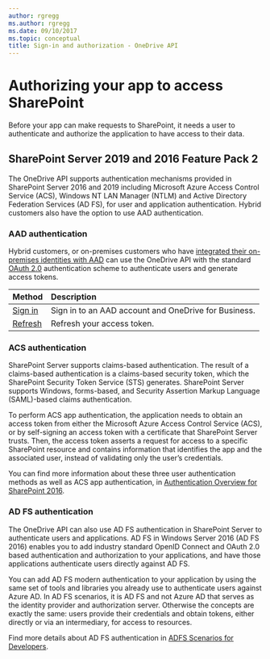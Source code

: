 ```yaml
---
author: rgregg
ms.author: rgregg
ms.date: 09/10/2017
ms.topic: conceptual
title: Sign-in and authorization - OneDrive API
---
```

# Authorizing your app to access SharePoint

Before your app can make requests to SharePoint, it needs a user to authenticate and authorize the application to have access to their data.

## SharePoint Server 2019 and 2016 Feature Pack 2

The OneDrive API supports authentication mechanisms provided in SharePoint Server 2016 and 2019 including Microsoft Azure Access Control Service (ACS), Windows NT LAN Manager (NTLM) and Active Directory Federation Services (AD FS), for user and application authentication.
Hybrid customers also have the option to use AAD authentication.

### AAD authentication

Hybrid customers, or on-premises customers who have [integrated their on-premises identities with AAD](https://azure.microsoft.com/en-us/documentation/articles/active-directory-aadconnect/) can use the OneDrive API with the standard [OAuth 2.0][oauth] authentication scheme to authenticate users and generate access tokens. 

| Method                         | Description                                          |
|:-------------------------------|:-----------------------------------------------------|
| [Sign in](aad-oauth.md)        | Sign in to an AAD account and OneDrive for Business. |
| [Refresh][aad-refresh]         | Refresh your access token.                           |

[oauth]: http://tools.ietf.org/html/draft-ietf-oauth-v2-22
[aad-refresh]: aad-oauth.md#step-4-redeem-refresh-token-for-an-access-token-to-call-onedrive-api

### ACS authentication

SharePoint Server supports claims-based authentication.
The result of a claims-based authentication is a claims-based security token, which the SharePoint Security Token Service (STS) generates.
SharePoint Server supports Windows, forms-based, and Security Assertion Markup Language (SAML)-based claims authentication. 

To perform ACS app authentication, the application needs to obtain an access token from either the Microsoft Azure Access Control Service (ACS), or by self-signing an access token with a certificate that SharePoint Server trusts.
Then, the access token asserts a request for access to a specific SharePoint resource and contains information that identifies the app and the associated user, instead of validating only the user’s credentials. 

You can find more information about these three user authentication methods as well as ACS app authentication, in [Authentication Overview for SharePoint 2016](https://technet.microsoft.com/en-us/library/jj219571.aspx).

### AD FS authentication

The OneDrive API can also use AD FS authentication in SharePoint Server to authenticate users and applications.
AD FS in Windows Server 2016 (AD FS 2016) enables you to add industry standard OpenID Connect and OAuth 2.0 based authentication and authorization to your applications, and have those applications authenticate users directly against AD FS. 

You can add AD FS modern authentication to your application by using the same set of tools and libraries you already use to authenticate users against Azure AD.
In AD FS scenarios, it is AD FS and not Azure AD that serves as the identity provider and authorization server.
Otherwise the concepts are exactly the same: users provide their credentials and obtain tokens, either directly or via an intermediary, for access to resources.

Find more details about AD FS authentication in [ADFS Scenarios for Developers](https://technet.microsoft.com/en-us/library/mt728971.aspx).

<!-- {
  "type": "#page.annotation",
  "description": "OneDrive uses the standard OAuth 2.0 authentication scheme for users and apps",
  "keywords": "authentication,sign in, sign out, logout, login, oauth, msa",
  "section": "documentation",
  "tocPath": "Overview/Authentication"
} -->
